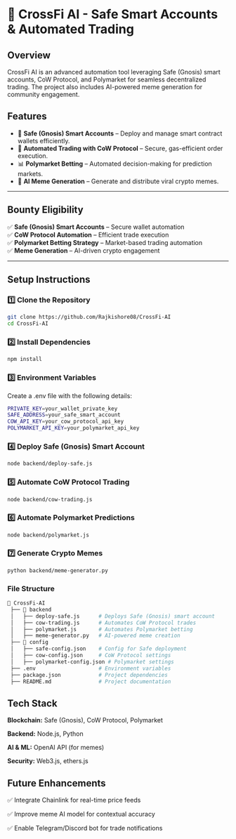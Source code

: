 # 🚀 **CrossFi AI - Safe Smart Accounts & Automated Trading**

## **Overview**
CrossFi AI is an advanced automation tool leveraging Safe (Gnosis) smart accounts, CoW Protocol, and Polymarket for seamless decentralized trading. The project also includes AI-powered meme generation for community engagement.

## **Features**
- 🔐 **Safe (Gnosis) Smart Accounts** – Deploy and manage smart contract wallets efficiently.
- 🤖 **Automated Trading with CoW Protocol** – Secure, gas-efficient order execution.
- 📊 **Polymarket Betting** – Automated decision-making for prediction markets.
- 🎨 **AI Meme Generation** – Generate and distribute viral crypto memes.

---

## **Bounty Eligibility**
✅ **Safe (Gnosis) Smart Accounts** – Secure wallet automation  
✅ **CoW Protocol Automation** – Efficient trade execution  
✅ **Polymarket Betting Strategy** – Market-based trading automation  
✅ **Meme Generation** – AI-driven crypto engagement  



---

## **Setup Instructions**
### **1️⃣ Clone the Repository**
```sh
git clone https://github.com/Rajkishore08/CrossFi-AI
cd CrossFi-AI
```
### **2️⃣ Install Dependencies**
```sh
npm install
```
### **3️⃣ Environment Variables**
Create a .env file with the following details:
```sh
PRIVATE_KEY=your_wallet_private_key
SAFE_ADDRESS=your_safe_smart_account
COW_API_KEY=your_cow_protocol_api_key
POLYMARKET_API_KEY=your_polymarket_api_key
```
### **4️⃣ Deploy Safe (Gnosis) Smart Account**
```sh
node backend/deploy-safe.js
```
### **5️⃣ Automate CoW Protocol Trading**
```sh
node backend/cow-trading.js
```
### **6️⃣ Automate Polymarket Predictions**
```sh
node backend/polymarket.js
```
### **7️⃣ Generate Crypto Memes**
```sh
python backend/meme-generator.py
```
### **File Structure**
```bash
📂 CrossFi-AI
 ├── 📂 backend
 │   ├── deploy-safe.js      # Deploys Safe (Gnosis) smart account
 │   ├── cow-trading.js      # Automates CoW Protocol trades
 │   ├── polymarket.js       # Automates Polymarket betting
 │   ├── meme-generator.py   # AI-powered meme creation
 ├── 📂 config
 │   ├── safe-config.json    # Config for Safe deployment
 │   ├── cow-config.json     # CoW Protocol settings
 │   ├── polymarket-config.json # Polymarket settings
 ├── .env                    # Environment variables
 ├── package.json            # Project dependencies
 ├── README.md               # Project documentation
```
## **Tech Stack**

**Blockchain:** Safe (Gnosis), CoW Protocol, Polymarket

**Backend:** Node.js, Python

**AI & ML:** OpenAI API (for memes)

**Security:** Web3.js, ethers.js

## **Future Enhancements**

✅ Integrate Chainlink for real-time price feeds

✅ Improve meme AI model for contextual accuracy

✅ Enable Telegram/Discord bot for trade notifications
